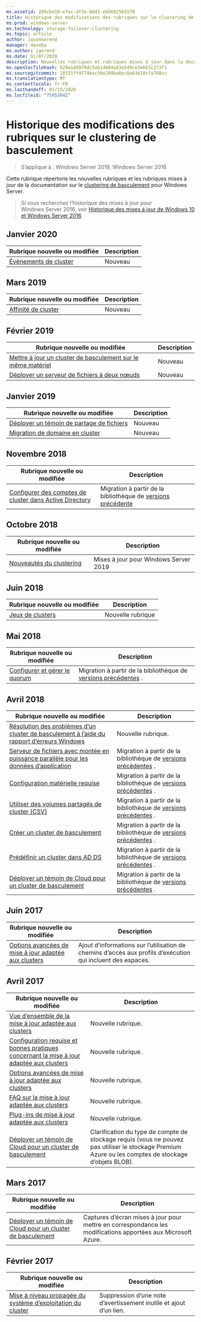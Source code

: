 ```yaml
---
ms.assetid: 289cbd10-e7ec-4f2e-8dd1-eb5692565578
title: Historique des modifications des rubriques sur le clustering de basculement
ms.prod: windows-server
ms.technology: storage-failover-clustering
ms.topic: article
author: JasonGerend
manager: daveba
ms.author: jgerend
ms.date: 01/07/2020
description: Nouvelles rubriques et rubriques mises à jour dans la documentation sur le clustering de basculement pour Windows Server 2016
ms.openlocfilehash: b29a1dd979dc5ab14684a83e549ce3e6b3c273f1
ms.sourcegitcommit: 10331ff4f74bac50e208ba8ec8a63d10cfa768cc
ms.translationtype: MT
ms.contentlocale: fr-FR
ms.lasthandoff: 01/15/2020
ms.locfileid: "75953042"
---
```

# <a name="change-history-for-failover-clustering-topics"></a>Historique des modifications des rubriques sur le clustering de basculement

>S’applique à : Windows Server 2019, Windows Server 2016

Cette rubrique répertorie les nouvelles rubriques et les rubriques mises à jour de la documentation sur le [clustering de basculement](failover-clustering-overview.md) pour Windows Server.

> Si vous recherchez l’historique des mises à jour pour Windows Server 2016, voir [Historique des mises à jour de Windows 10 et Windows Server 2016](https://support.microsoft.com/help/4000825/windows-10-and-windows-server-2016-update-history).

## <a name="january-2020"></a>Janvier 2020

|Rubrique nouvelle ou modifiée                                    |Description |
|--------------------------------------------------------|------------|
|[Événements de cluster](system-events.md)| Nouveau     |

## <a name="march-2019"></a>Mars 2019

|Rubrique nouvelle ou modifiée                                    |Description |
|--------------------------------------------------------|------------|
|[Affinité de cluster](cluster-affinity.md)| Nouveau     |

## <a name="february-2019"></a>Février 2019

|Rubrique nouvelle ou modifiée                                    |Description |
|--------------------------------------------------------|------------|
| [Mettre à jour un cluster de basculement sur le même matériel](upgrade-option-same-hardware.md)| Nouveau |
|[Déployer un serveur de fichiers à deux nœuds](deploy-two-node-clustered-file-server.md)| Nouveau |

## <a name="january-2019"></a>Janvier 2019

|Rubrique nouvelle ou modifiée                                    |Description |
|--------------------------------------------------------|------------|
|[Déployer un témoin de partage de fichiers](file-share-witness.md)    | Nouveau        |
|[Migration de domaine en cluster](cluster-domain-migration.md) | Nouveau        |

## <a name="november-2018"></a>Novembre 2018

|Rubrique nouvelle ou modifiée|Description|
|---|---|
|[Configurer des comptes de cluster dans Active Directory](configure-ad-accounts.md)|Migration à partir de la bibliothèque de [versions précédente](https://docs.microsoft.com/previous-versions/windows/it-pro/windows-server-2008-R2-and-2008/)|

## <a name="october-2018"></a>Octobre 2018

|Rubrique nouvelle ou modifiée|Description|
|---|---|
|[Nouveautés du clustering](whats-new-in-failover-clustering.md)| Mises à jour pour Windows Server 2019|

## <a name="june-2018"></a>Juin 2018

|Rubrique nouvelle ou modifiée|Description|
|---|---|
|[Jeux de clusters](../storage/storage-spaces/cluster-sets.md)| Nouvelle rubrique|

## <a name="may-2018"></a>Mai 2018

|Rubrique nouvelle ou modifiée|Description|
|---|---|
|[Configurer et gérer le quorum](manage-cluster-quorum.md) | Migration à partir de la bibliothèque de [versions précédentes](https://docs.microsoft.com/previous-versions/windows/it-pro/windows-server-2012-R2-and-2012) . |

## <a name="april-2018"></a>Avril 2018

|Rubrique nouvelle ou modifiée|Description|
|---|---|
|[Résolution des problèmes d’un cluster de basculement à l’aide du rapport d’erreurs Windows](troubleshooting-using-WER-reports.md)| Nouvelle rubrique. |
|[Serveur de fichiers avec montée en puissance parallèle pour les données d’application](sofs-overview.md)|Migration à partir de la bibliothèque de [versions précédentes](https://docs.microsoft.com/previous-versions/windows/it-pro/windows-server-2012-R2-and-2012) .|
|[Configuration matérielle requise](clustering-requirements.md)|Migration à partir de la bibliothèque de [versions précédentes](https://docs.microsoft.com/previous-versions/windows/it-pro/windows-server-2012-R2-and-2012) .|
|[Utiliser des volumes partagés de cluster (CSV)](failover-cluster-csvs.md)|Migration à partir de la bibliothèque de [versions précédentes](https://docs.microsoft.com/previous-versions/windows/it-pro/windows-server-2012-R2-and-2012) .|
|[Créer un cluster de basculement](create-failover-cluster.md)|Migration à partir de la bibliothèque de [versions précédentes](https://docs.microsoft.com/previous-versions/windows/it-pro/windows-server-2012-R2-and-2012) .|
|[Prédéfinir un cluster dans AD DS](prestage-cluster-adds.md)|Migration à partir de la bibliothèque de [versions précédentes](https://docs.microsoft.com/previous-versions/windows/it-pro/windows-server-2012-R2-and-2012) .|
|[Déployer un témoin de Cloud pour un cluster de basculement](deploy-cloud-witness.md)|Migration à partir de la bibliothèque de [versions précédentes](https://docs.microsoft.com/previous-versions/windows/it-pro/windows-server-2012-R2-and-2012) .|

## <a name="june-2017"></a>Juin 2017

|Rubrique nouvelle ou modifiée|Description|
|---|---|
|[Options avancées de mise à jour adaptée aux clusters](cluster-aware-updating-options.md)|Ajout d’informations sur l’utilisation de chemins d’accès aux profils d’exécution qui incluent des espaces.|

## <a name="april-2017"></a>Avril 2017

|Rubrique nouvelle ou modifiée|Description|
|---|---|
|[Vue d’ensemble de la mise à jour adaptée aux clusters](cluster-aware-updating.md)|Nouvelle rubrique.|
|[Configuration requise et bonnes pratiques concernant la mise à jour adaptée aux clusters](cluster-aware-updating-requirements.md)|Nouvelle rubrique.|
|[Options avancées de mise à jour adaptée aux clusters](cluster-aware-updating-options.md)|Nouvelle rubrique.|
|[FAQ sur la mise à jour adaptée aux clusters](cluster-aware-updating-faq.md)|Nouvelle rubrique.|
|[Plug-ins de mise à jour adaptée aux clusters](cluster-aware-updating-plug-ins.md)|Nouvelle rubrique.|
|[Déployer un témoin de Cloud pour un cluster de basculement](deploy-cloud-witness.md)|Clarification du type de compte de stockage requis (vous ne pouvez pas utiliser le stockage Premium Azure ou les comptes de stockage d’objets BLOB).|

## <a name="march-2017"></a>Mars 2017

|Rubrique nouvelle ou modifiée|Description|
|---|---|
|[Déployer un témoin de Cloud pour un cluster de basculement](deploy-cloud-witness.md)| Captures d’écran mises à jour pour mettre en correspondance les modifications apportées aux Microsoft Azure.|

## <a name="february-2017"></a>Février 2017

|Rubrique nouvelle ou modifiée|Description|
|---|---|
|[Mise à niveau propagée du système d’exploitation du cluster](Cluster-Operating-System-Rolling-Upgrade.md)|Suppression d’une note d’avertissement inutile et ajout d’un lien.|